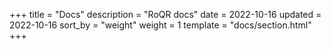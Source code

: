 +++
title = "Docs"
description = "RoQR docs"
date = 2022-10-16
updated = 2022-10-16
sort_by = "weight"
weight = 1
template = "docs/section.html"
+++
